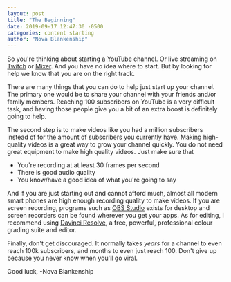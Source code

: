 ```yaml
---
layout: post
title: "The Beginning"
date: 2019-09-17 12:47:30 -0500
categories: content starting
author: "Nova Blankenship"
---
```


So you're thinking about starting a [YouTube](https://youtube.com/c/awriterish) channel.  Or live streaming on [Twitch](https://twitch.tv/awriterish) or [Mixer](https://mixer.com).  And you have no idea where to start.  But by looking for help we know that you are on the right track.

There are many things that you can do to help just start up your channel.  The primary one would be to share your channel with your friends and/or family members.  Reaching 100 subscribers on YouTube is a very difficult task, and having those people give you a bit of an extra boost is definitely going to help.

The second step is to make videos like you had a million subscribers instead of for the amount of subscribers you currently have.  Making high-quality videos is a great way to grow your channel quickly.  You do not need great equipment to make high quality videos. Just make sure that
 - You're recording at at least 30 frames per second
 - There is good audio quality
 - You know/have a good idea of what you're going to say

And if you are just starting out and cannot afford much, almost all modern smart phones are high enough recording quality to make videos.  If you are screen recording, programs such as [OBS Studio](https://obsproject.com/) exists for desktop and screen recorders can be found wherever you get your apps.  As for editing, I recommend using [Davinci Resolve](https://www.blackmagicdesign.com/products/davinciresolve/), a free, powerful, professional colour grading suite and editor.

Finally, don't get discouraged.  It normally takes *years* for a channel to even reach 100k subscribers, and months to even just reach 100.  Don't give up because you never know when you'll go viral.

Good luck,
-Nova Blankenship
